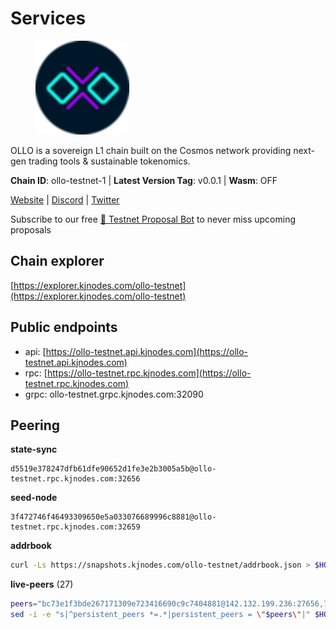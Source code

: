 # Services

<figure><img src="https://raw.githubusercontent.com/kj89/cosmos-images/main/logos/ollo.png" width="150" alt=""><figcaption></figcaption></figure>

OLLO is a sovereign L1 chain built on the Cosmos network providing  next-gen trading tools & sustainable tokenomics.

**Chain ID**: ollo-testnet-1 | **Latest Version Tag**: v0.0.1 | **Wasm**: OFF

[Website](https://www.ollostation.zone) | [Discord](https://discord.com/invite/GxBqZ9mSSm) | [Twitter](https://twitter.com/OLLOStation)



Subscribe to our free [🤖 Testnet Proposal Bot](https://t.me/kjnodes_testnet_proposal_bot) to never miss upcoming proposals


## Chain explorer
[https://explorer.kjnodes.com/ollo-testnet](https://explorer.kjnodes.com/ollo-testnet)

## Public endpoints

* api: [https://ollo-testnet.api.kjnodes.com](https://ollo-testnet.api.kjnodes.com)
* rpc: [https://ollo-testnet.rpc.kjnodes.com](https://ollo-testnet.rpc.kjnodes.com)
* grpc: ollo-testnet.grpc.kjnodes.com:32090

## Peering

**state-sync**

```text
d5519e378247dfb61dfe90652d1fe3e2b3005a5b@ollo-testnet.rpc.kjnodes.com:32656
```

**seed-node**

```text
3f472746f46493309650e5a033076689996c8881@ollo-testnet.rpc.kjnodes.com:32659
```

**addrbook**
```bash
curl -Ls https://snapshots.kjnodes.com/ollo-testnet/addrbook.json > $HOME/.ollo/config/addrbook.json
```

**live-peers** (27)
```bash
peers="bc73e1f3bde267171309e723416690c9c7404881@142.132.199.236:27656,7349272f712e713a957bf5349930e3439e98b518@167.235.27.69:20656,7db2f25b3bceeb32769d20316d5f1567f0a4bb54@167.86.99.7:16656,0f99f7481a1b49701866ddbdfe71dc3b2fd792d8@109.123.244.56:26626,b5f55cfc7b4d19f2dd3cdc71795f5a81e2c67f96@38.242.232.72:26656,d5519e378247dfb61dfe90652d1fe3e2b3005a5b@65.109.68.190:32656,4b73754c2c10d523ffd43ca95d9cb6e0ad8204a4@5.189.148.147:26656,47655c33bdecae7f449301197d8b951a97e1b680@89.58.59.75:26656,2a8f0fada8b8b71b8154cf30ce44aebea1b5fe3d@162.19.238.122:26656,da8d3ca8e1c147f0037b1c43ad3de7174f5ec1b7@209.145.59.224:26656,dba5e8b41c4e369418f83a449966e4eb7ca05cd4@65.109.23.114:18156,9865c6e15faced6643adc228e3a59744e1b4e277@116.203.29.162:46656,5c2a752c9b1952dbed075c56c600c3a79b58c395@195.3.220.135:27006,cba0eacc21eaddadc8903d503b1db12dd002fd0f@65.108.226.183:18156,80b1ad27820f58b49e7a5a68881f0248a6269e9b@65.108.132.239:15656,3ea40f63890f10272201edf96d2a49e197e52091@65.108.105.48:18156,742d7dccc98ccc2b30abb6ea172fc2175782db50@148.251.91.185:26656,69d2c02f413bea1376f5398646f0c2ce0f82d62e@141.94.73.93:26656,d6c5ff021b091a1fd93b9f811cf7fca0d31e8510@65.108.238.61:46656,80c6ccc9523bd59a0420e76e8355f46fb61bf74f@65.109.93.58:33656,595a8418f3f68a499a873148ec19a95b0f34390c@65.109.82.106:32656,d94c9bf688c921319bf3747e41cc6bafd589ffde@65.21.134.243:26677,a487497f2c80b53fa0908ce072a94a99be698b6b@142.132.162.28:46656,e53eedfc4c5c4487e1fba7f3b97de6aadfca8cea@5.161.179.64:26656,f263b8daa389998a3f5d72509c338119b1802e19@51.178.65.184:22656,29b78da822388df177f4111e6589958d9f796f06@65.109.122.105:60856,42beefd08b5f8580177d1506220db3a548090262@65.108.195.29:26116"
sed -i -e "s|^persistent_peers *=.*|persistent_peers = \"$peers\"|" $HOME/.ollo/config/config.toml
```
